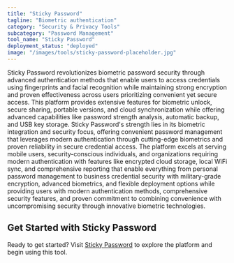 ```yaml
---
title: "Sticky Password"
tagline: "Biometric authentication"
category: "Security & Privacy Tools"
subcategory: "Password Management"
tool_name: "Sticky Password"
deployment_status: "deployed"
image: "/images/tools/sticky-password-placeholder.jpg"
---
```

Sticky Password revolutionizes biometric password security through advanced authentication methods that enable users to access credentials using fingerprints and facial recognition while maintaining strong encryption and proven effectiveness across users prioritizing convenient yet secure access. This platform provides extensive features for biometric unlock, secure sharing, portable versions, and cloud synchronization while offering advanced capabilities like password strength analysis, automatic backup, and USB key storage. Sticky Password's strength lies in its biometric integration and security focus, offering convenient password management that leverages modern authentication through cutting-edge biometrics and proven reliability in secure credential access. The platform excels at serving mobile users, security-conscious individuals, and organizations requiring modern authentication with features like encrypted cloud storage, local WiFi sync, and comprehensive reporting that enable everything from personal password management to business credential security with military-grade encryption, advanced biometrics, and flexible deployment options while providing users with modern authentication methods, comprehensive security features, and proven commitment to combining convenience with uncompromising security through innovative biometric technologies.
## Get Started with Sticky Password

Ready to get started? Visit [Sticky Password](https://stickypassword.com) to explore the platform and begin using this tool.
